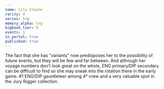 ```yaml
---
name: Lily Sloane
rarity: 4
series: tng
memory_alpha: tng
bigbook_tier: 9
events: 1
in_portal: true
published: true
---
```


The fact that she has "variants" now predisposes her to the possibility of future events, but they will be few and far between. And although her voyage numbers don't look great on the whole, ENG primary/DIP secondary can be difficult to find so she may sneak into the rotation there in the early game. #1 ENG/DIP gauntleteer among 4* crew and a very valuable spot in the Jury Rigger collection.
